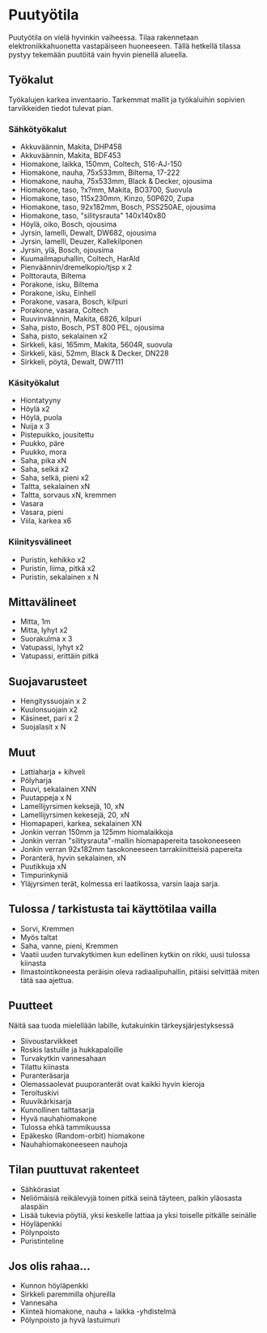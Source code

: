 # Puutyötila
Puutyötila on vielä hyvinkin vaiheessa. Tilaa rakennetaan elektroniikkahuonetta vastapäiseen huoneeseen. Tällä hetkellä tilassa pystyy tekemään puutöitä vain hyvin pienellä alueella.

## Työkalut
Työkalujen karkea inventaario. Tarkemmat mallit ja työkaluihin sopivien tarvikkeiden tiedot tulevat pian.
### Sähkötyökalut
* Akkuväännin, Makita, DHP458
* Akkuväännin, Makita, BDF453
* Hiomakone, laikka, 150mm, Coltech, S16-AJ-150
* Hiomakone, nauha, 75x533mm, Biltema, 17-222
* Hiomakone, nauha, 75x533mm, Black & Decker, ojousima
* Hiomakone, taso, ?x?mm, Makita, BO3700, Suovula
* Hiomakone, taso, 115x230mm, Kinzo, 50P620, Zupa
* Hiomakone, taso, 92x182mm, Bosch, PSS250AE, ojousima
* Hiomakone, taso, "silitysrauta" 140x140x80
* Höylä, oiko, Bosch, ojousima
* Jyrsin, lamelli, Dewalt, DW682, ojousima
* Jyrsin, lamelli, Deuzer, Kallekilponen
* Jyrsin, ylä, Bosch, ojousima
* Kuumailmapuhallin, Coltech, HarAld
* Pienväännin/dremelkopio/tjsp x 2
* Polttorauta, Biltema
* Porakone, isku, Biltema
* Porakone, isku, Einhell
* Porakone, vasara, Bosch, kilpuri
* Porakone, vasara, Coltech
* Ruuvinväännin, Makita, 6826, kilpuri
* Saha, pisto, Bosch, PST 800 PEL, ojousima
* Saha, pisto, sekalainen x2
* Sirkkeli, käsi, 165mm, Makita, 5604R, suovula
* Sirkkeli, käsi, 52mm, Black & Decker, DN228
* Sirkkeli, pöytä, Dewalt, DW7111

### Käsityökalut
* Hiontatyyny
* Höylä x2
* Höylä, puola
* Nuija x 3
* Pistepuikko, jousitettu
* Puukko, päre
* Puukko, mora
* Saha, pika xN
* Saha, selkä x2
* Saha, selkä, pieni x2
* Taltta, sekalainen xN
* Taltta, sorvaus xN, kremmen
* Vasara
* Vasara, pieni
* Viila, karkea x6

### Kiinitysvälineet
* Puristin, kehikko x2
* Puristin, liima, pitkä x2
* Puristin, sekalainen x N

## Mittavälineet
* Mitta, 1m
* Mitta, lyhyt x2
* Suorakulma x 3
* Vatupassi, lyhyt x2
* Vatupassi, erittäin pitkä

## Suojavarusteet
* Hengityssuojain x 2
* Kuulonsuojain x2
* Käsineet, pari x 2
* Suojalasit x N

## Muut
* Lattiaharja + kihveli
* Pölyharja
* Ruuvi, sekalainen XNN
* Puutappeja x N
* Lamellijyrsimen keksejä, 10, xN
* Lamellijyrsimen kekesejä, 20, xN
* Hiomapaperi, karkea, sekalainen XN
 * Jonkin verran 150mm ja 125mm hiomalaikkoja
 * Jonkin verran "silitysrauta"-mallin hiomapapereita tasokoneeseen
 * Jonkin verran 92x182mm tasokoneeseen tarrakiinitteisiä papereita
* Poranterä, hyvin sekalainen, xN
* Puutikkuja xN
* Timpurinkyniä
* Yläjyrsimen terät, kolmessa eri laatikossa, varsin laaja sarja.

## Tulossa / tarkistusta tai käyttötilaa vailla
* Sorvi, Kremmen
 * Myös taltat
* Saha, vanne, pieni, Kremmen
 * Vaatii uuden turvakytkimen kun edellinen kytkin on rikki, uusi tulossa kiinasta
* Ilmastointikoneesta peräisin oleva radiaalipuhallin, pitäisi selvittää miten tätä saa ajettua.

## Puutteet
Näitä saa tuoda mielellään labille, kutakuinkin tärkeysjärjestyksessä

* Siivoustarvikkeet
 * Roskis lastuille ja hukkapaloille
* Turvakytkin vannesahaan
 * Tilattu kiinasta
* Puranteräsarja
 * Olemassaolevat puuporanterät ovat kaikki hyvin kieroja
* Teroituskivi
* Ruuvikärkisarja
* Kunnollinen talttasarja
* Hyvä nauhahiomakone
 * Tulossa ehkä tammikuussa
* Epäkesko (Random-orbit) hiomakone
* Nauhahiomakoneeseen nauhoja

## Tilan puuttuvat rakenteet
* Sähkörasiat
* Neliömäisiä reikälevyjä toinen pitkä seinä täyteen, palkin yläosasta alaspäin
* Lisää tukevia pöytiä, yksi keskelle lattiaa ja yksi toiselle pitkälle seinälle
* Höyläpenkki
* Pölynpoisto
* Puristinteline

## Jos olis rahaa...
* Kunnon höyläpenkki
* Sirkkeli paremmilla ohjureilla
* Vannesaha
* Kiinteä hiomakone, nauha + laikka -yhdistelmä
* Pölynpoisto ja hyvä lastuimuri
